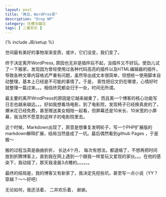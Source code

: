 ```yaml
---
layout: post
title: "再见，WordPres哥"
description: "Drop WP"
category: 吐槽与偏见 
tags: [ 二着欢乐 ]
---
```

{% include JB/setup %}



世间最有美好的事物渐渐变质，或许，它们没变，我们变了。


终于决定离开WordPress, 原因也无非是插件玩不起，没插件又不好玩。使劲儿试了一下搬家，发现因为曾经使用过各种代码高亮的插件以及HTML编辑器的插件，导致各种文章内容格式严重有问题，虽然导出成文本很简单，但想统一使用脚本自动整理，基本上已经是不可能的事情了。于是， 索性把旧文扔在哪里，心情好时就整理一篇过来。。。相信终究都会归于一处，时间无所谓。


最主要的离开WrodPress的原因是它越来越重了，而且离一个博客的核心功能写日志也越来越远。。。好如我想看场电影，到了电影院，发现椅子已经换真皮的了，爆米花已经免费，甚至赠送美女相陪一起看，但屏幕还是10米长、10米宽的小屏幕，我当然不愿意到这样子的电影院里去。


这个时候，Markdown出现了，原意是想重复发明轮子，写一个PHP扩展版的markdown解释扩展，结局当然是成了一坑。最后偶然看到github Pages ，于是搬～


搬的过程当真是曲曲折折， 长达4个月， 每次有想法，都退缩了，不想再把时间放到折腾博客上，直到我在网上遇到一个跟我一样爱玩又爱现的家伙。。。在他的感染下，我动摇了，那天我凌晨3点睡的。。。。。。


最终的结局是，我的博客又有新家了，我决定先挖些坑，甚至写一点小说（YY？穿越？～～好吧）


无论如何，我还活着， 二并欢乐着， 谢谢。
